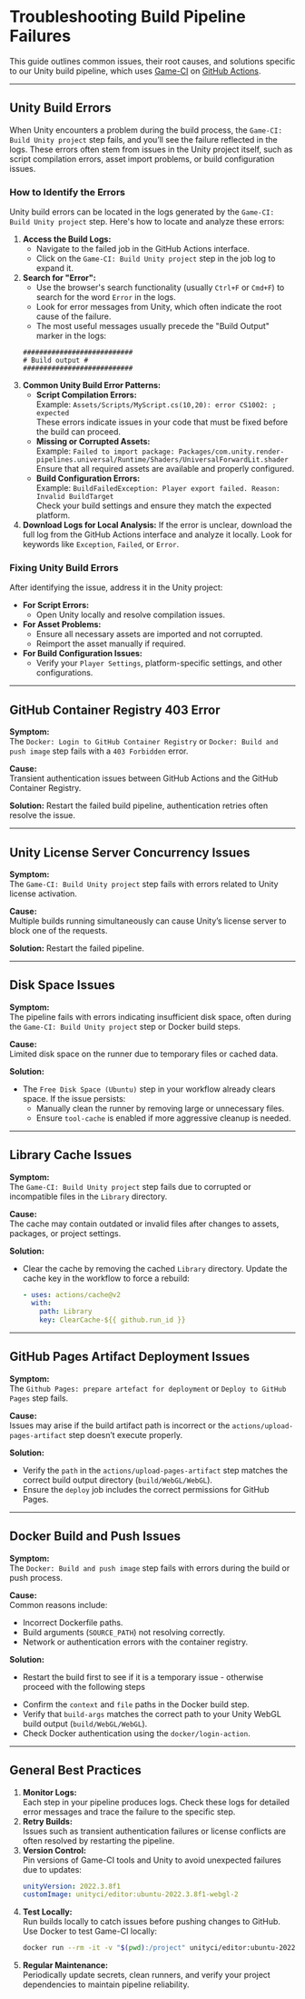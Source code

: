 # Troubleshooting Build Pipeline Failures

This guide outlines common issues, their root causes, and solutions specific to our Unity build pipeline, which
uses [Game-CI](https://game.ci/) on [GitHub Actions](https://game.ci/docs/github/builder).

---

## Unity Build Errors

When Unity encounters a problem during the build process, the `Game-CI: Build Unity project` step fails, and you’ll see
the failure reflected in the logs. These errors often stem from issues in the Unity project itself, such as script
compilation errors, asset import problems, or build configuration issues.

### How to Identify the Errors

Unity build errors can be located in the logs generated by the `Game-CI: Build Unity project` step. Here's how to locate
and analyze these errors:

1. **Access the Build Logs:**
    - Navigate to the failed job in the GitHub Actions interface.
    - Click on the `Game-CI: Build Unity project` step in the job log to expand it.
2. **Search for "Error":**
    - Use the browser's search functionality (usually `Ctrl+F` or `Cmd+F`) to search for the word `Error` in the logs.
    - Look for error messages from Unity, which often indicate the root cause of the failure.
    - The most useful messages usually precede the "Build Output" marker in the logs:
   ```
   ###########################
   # Build output #
   ###########################
   ```
1. **Common Unity Build Error Patterns:**
    - **Script Compilation Errors:**  
      Example: `Assets/Scripts/MyScript.cs(10,20): error CS1002: ; expected`  
      These errors indicate issues in your code that must be fixed before the build can proceed.
    - **Missing or Corrupted Assets:**  
      Example: `Failed to import package: Packages/com.unity.render-pipelines.universal/Runtime/Shaders/UniversalForwardLit.shader`  
      Ensure that all required assets are available and properly configured.
    - **Build Configuration Errors:**  
      Example: `BuildFailedException: Player export failed. Reason: Invalid BuildTarget`  
      Check your build settings and ensure they match the expected platform.
4. **Download Logs for Local Analysis:** If the error is unclear, download the full log from the GitHub Actions
   interface and analyze it locally. Look for keywords like `Exception`, `Failed`, or `Error`.

### Fixing Unity Build Errors

After identifying the issue, address it in the Unity project:

- **For Script Errors:**
    - Open Unity locally and resolve compilation issues.
- **For Asset Problems:**
    - Ensure all necessary assets are imported and not corrupted.
    - Reimport the asset manually if required.
- **For Build Configuration Issues:**
    - Verify your `Player Settings`, platform-specific settings, and other configurations.

---

## GitHub Container Registry 403 Error

**Symptom:**  
The `Docker: Login to GitHub Container Registry` or `Docker: Build and push image` step fails with a `403 Forbidden`
error.

**Cause:**  
Transient authentication issues between GitHub Actions and the GitHub Container Registry.

**Solution:**
Restart the failed build pipeline, authentication retries often resolve the issue.

---

## Unity License Server Concurrency Issues

**Symptom:**  
The `Game-CI: Build Unity project` step fails with errors related to Unity license activation.

**Cause:**  
Multiple builds running simultaneously can cause Unity’s license server to block one of the requests.

**Solution:**
Restart the failed pipeline.

---

## **Disk Space Issues**

**Symptom:**  
The pipeline fails with errors indicating insufficient disk space, often during the `Game-CI: Build Unity project` step
or Docker build steps.

**Cause:**  
Limited disk space on the runner due to temporary files or cached data.

**Solution:**

- The `Free Disk Space (Ubuntu)` step in your workflow already clears space. If the issue persists:
    - Manually clean the runner by removing large or unnecessary files.
    - Ensure `tool-cache` is enabled if more aggressive cleanup is needed.

---

## Library Cache Issues

**Symptom:**  
The `Game-CI: Build Unity project` step fails due to corrupted or incompatible files in the `Library` directory.

**Cause:**  
The cache may contain outdated or invalid files after changes to assets, packages, or project settings.

**Solution:**

- Clear the cache by removing the cached `Library` directory. Update the cache key in the workflow to force a rebuild:
    ```yaml
    - uses: actions/cache@v2
      with:
        path: Library
        key: ClearCache-${{ github.run_id }}
    ```

---

## GitHub Pages Artifact Deployment Issues

**Symptom:**  
The `Github Pages: prepare artefact for deployment` or `Deploy to GitHub Pages` step fails.

**Cause:**  
Issues may arise if the build artifact path is incorrect or the `actions/upload-pages-artifact` step doesn’t execute
properly.

**Solution:**

- Verify the `path` in the `actions/upload-pages-artifact` step matches the correct build output
  directory (`build/WebGL/WebGL`).
- Ensure the `deploy` job includes the correct permissions for GitHub Pages.

---

## Docker Build and Push Issues

**Symptom:**  
The `Docker: Build and push image` step fails with errors during the build or push process.

**Cause:**  
Common reasons include:

- Incorrect Dockerfile paths.
- Build arguments (`SOURCE_PATH`) not resolving correctly.
- Network or authentication errors with the container registry.

**Solution:**

* Restart the build first to see if it is a temporary issue - otherwise proceed with the following steps

- Confirm the `context` and `file` paths in the Docker build step.
- Verify that `build-args` matches the correct path to your Unity WebGL build output (`build/WebGL/WebGL`).
- Check Docker authentication using the `docker/login-action`.

---

## General Best Practices

1. **Monitor Logs:**  
   Each step in your pipeline produces logs. Check these logs for detailed error messages and trace the failure to the
   specific step.
2. **Retry Builds:**  
   Issues such as transient authentication failures or license conflicts are often resolved by restarting the pipeline.
3. **Version Control:**  
   Pin versions of Game-CI tools and Unity to avoid unexpected failures due to updates:
    ```yaml
    unityVersion: 2022.3.8f1
    customImage: unityci/editor:ubuntu-2022.3.8f1-webgl-2
    ```
4. **Test Locally:**  
   Run builds locally to catch issues before pushing changes to GitHub. Use Docker to test Game-CI locally:
    ```bash
    docker run --rm -it -v "$(pwd):/project" unityci/editor:ubuntu-2022.3.8f1-webgl-2
    ```
5. **Regular Maintenance:**  
   Periodically update secrets, clean runners, and verify your project dependencies to maintain pipeline reliability.
